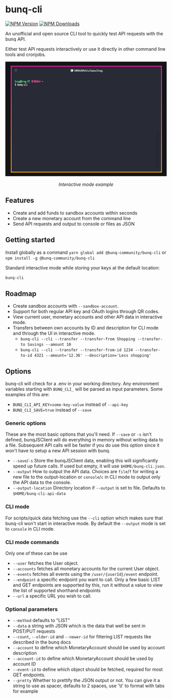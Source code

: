 # bunq-cli
[![NPM  Version](https://img.shields.io/npm/v/@bunq-community/bunq-cli.svg)](https://github.com/@bunq-community/bunq-cli) [![NPM Downloads](https://img.shields.io/npm/dt/@bunq-community/bunq-cli.svg)](https://www.npmjs.com/package/@bunq-community/bunq-cli)

An unofficial and open source CLI tool to quickly test API requests with the bunq API.

Either test API requests interactively or use it directly in other command line tools and cronjobs.

<p align="center">
    <img src="./assets/bunq-cli-2.gif" alt="Example usage gif" />
</p>
<p align="center"><i>Interactive mode example</i></p>

## Features

 - Create and add funds to sandbox accounts within seconds
 - Create a new monetary account from the command line
 - Send API requests and output to console or files as JSON

## Getting started
Install globally as a command `yarn global add @bunq-community/bunq-cli` or `npm install -g @bunq-community/bunq-cli`

Standard interactive mode while storing your keys at the default location:
```bash
bunq-cli
```

## Roadmap
 - Create sandbox accounts with `--sandbox-account`.
 - Support for both regular API key and OAuth logins through QR codes.
 - View current user, monetary accounts and other API data in interactive mode.
 - Transfers between own accounts by ID and description for CLI mode and through the UI in interactive mode.
    - `bunq-cli --cli --transfer --transfer-from Shopping --transfer-to Savings --amount 10`
    - `bunq-cli --cli --transfer --transfer-from-id 1234 --transfer-to-id 4321 --amount='12.36' --description='Less shopping'`

## Options
bunq-cli will check for a .env in your working directory. Any environment variables starting with `BUNQ_CLI_` will be parsed as input parameters. Some examples of this are:

  - `BUNQ_CLI_API_KEY=some-key-value` instead of `--api-key`
  - `BUNQ_CLI_SAVE=true` instead of `--save`

### Generic options
These are the most basic options that you'll need. If `--save` or `-s` isn't defined, bunqJSClient will do everything in memory without writing data to a file. Subsequent API calls will be faster if you do use this option since it won't have to setup a new API session with bunq.

 - `--save`/`-s` Store the bunqJSClient data, enabling this will significantly speed up future calls. If used but empty, it will use `$HOME/bunq-cli.json`.
 - `--output` How to output the API data. Choices are `file`/`f` for writing a new file to the output-location or `console`/`c` in CLI mode to output only the API data to the console.
 - `--output-location` Directory location if `--output` is set to file. Defaults to `$HOME/bunq-cli-api-data`

### CLI mode
For scripts/quick data fetching use the `--cli` option which makes sure that bunq-cli won't start in interactive mode. By default the `--output` mode is set to `console` in CLI mode.

### CLI mode  commands
Only one of these can be use

 - `--user` fetches the User object.
 - `--accounts` fetches all monetary accounts for the current User object.
 - `--events` fetches all events using the `/user/{userId}/event` endpoint.
 - `--endpoint` a specific endpoint you want to call. Only a few basic LIST and GET endpoints are supported by this, run it without a value to view the list of supported shorthand endpoints
 - `--url` a specific URL you wish to call.
 
### Optional parameters 

 - `--method` defaults to "LIST"
 - `--data` a string with JSON which is the data that well be sent in POST/PUT requests
 - `--count`, `--older-id` and `--newer-id` for filtering LIST requests like described in the bunq docs
 - `--account` to define which MonetaryAccount should be used by account description
 - `--account-id` to define which MonetaryAccount should be used by account ID
 - `--event-id` to define which object should be fetched, required for most GET endpoints.
 - `--pretty` Whether to prettify the JSON output or not. You can give it a string to use as spacer, defaults to 2 spaces, use '\t' to format with tabs for example
